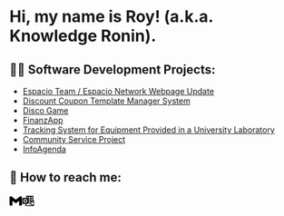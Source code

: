 <h1>Hi, my name is Roy! (a.k.a. Knowledge Ronin).

<h2>👨‍💻 Software Development Projects:</h2>

- [Espacio Team / Espacio Network Webpage Update](https://github.com/KnowledgeRonin/Espacio-Team-Espacio-Network-Webpage-Update)
- [Discount Coupon Template Manager System](https://github.com/joshmadakor1/Algorithms-Practice)
- [Disco Game](https://github.com/joshmadakor1/Algorithms-Practice)
- [FinanzApp](https://github.com/joshmadakor1/Algorithms-Practice)
- [Tracking System for Equipment Provided in a University Laboratory](https://github.com/joshmadakor1/Algorithms-Practice)
- [Community Service Project](https://github.com/joshmadakor1/Algorithms-Practice)
- [InfoAgenda](https://github.com/joshmadakor1/Algorithms-Practice)
 
<h2>🤳 How to reach me:</h2>

<a href="mailto:royseduardor@gmail.com" style="margin-left: 10px;">
  <picture>
    <source media="(prefers-color-scheme: dark)" srcset="./assets/icons/gmail-dark.svg">
    <img alt="Gmail (email)" src="./assets/icons/gmail-light.svg" width="22" align="left">
  </picture>
</a>

<a href="mailto:royeduardo.s.r@hotmail.com" style="margin-left: 10px;">
  <picture>
    <source media="(prefers-color-scheme: dark)" srcset="./assets/icons/outlook-dark.svg">
    <img alt="Outlook (email)" src="./assets/icons/outlook-light.svg" width="22" align="left">
  </picture>
</a>


<!--
**joshmadakor1/joshmadakor1** is a ✨ _special_ ✨ repository because its `README.md` (this file) appears on your GitHub profile.

Here are some ideas to get you started:

- 🔭 I’m currently working on ...
- 🌱 I’m currently learning ...
- 👯 I’m looking to collaborate on ...
- 🤔 I’m looking for help with ...
- 💬 Ask me about ...
- 📫 How to reach me: ...
- 😄 Pronouns: ...
- ⚡ Fun fact: ...
-->
